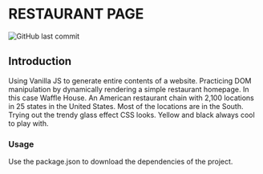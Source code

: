 # RESTAURANT PAGE

![GitHub last commit](https://img.shields.io/github/last-commit/Amirlerouge/restaurant-page)

## Introduction



Using Vanilla JS to generate entire contents of a website.
Practicing DOM manipulation by dynamically rendering a simple restaurant homepage. In this case Waffle House. An American restaurant chain with 2,100 locations in 25 states in the United States. Most of the locations are in the South.
Trying out the trendy glass effect CSS looks. Yellow and black always cool to play with.

### Usage

Use the package.json to download the dependencies of the project.


